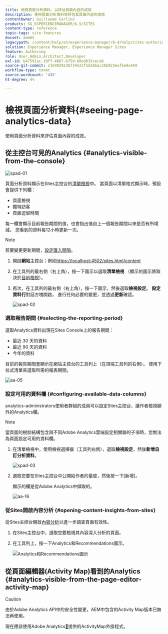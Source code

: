 ```yaml
---
title: 檢視頁面分析資料，以評估頁面內容的成效
description: 使用頁面分析資料來評估其頁面內容的成效
contentOwner: Guillaume Carlino
products: SG_EXPERIENCEMANAGER/6.5/SITES
content-type: reference
topic-tags: site-features
docset: aem65
legacypath: /content/help/en/experience-manager/6-4/help/sites-authoring/pa-using.html
solution: Experience Manager, Experience Manager Sites
feature: Authoring
role: User,Admin,Architect,Developer
exl-id: b47591ac-10ff-4b87-b75d-68ed635ceca8
source-git-commit: c3e9029236734e22f5d266ac26b923eafbe0a459
workflow-type: tm+mt
source-wordcount: '435'
ht-degree: 4%

---
```


# 檢視頁面分析資料{#seeing-page-analytics-data}

使用頁面分析資料來評估頁面內容的成效。

## 從主控台可見的Analytics {#analytics-visible-from-the-console}

![spad-01](assets/spad-01.png)

頁面分析資料顯示在Sites主控台的[清單檢視](/help/sites-authoring/basic-handling.md#list-view)中。 當頁面以清單格式顯示時，預設會提供下列欄：

* 頁面檢視
* 獨特訪客
* 頁面逗留時間

每一欄會顯示目前報告期間的值，也會指出值自上一個報告期間以來是否有所增減。 您看到的資料每12小時更新一次。

>[!NOTE]
>
>若要變更更新期間，[設定匯入間隔](/help/sites-administering/adobeanalytics-connect.md#configuring-the-import-interval)。

1. 開啟&#x200B;**網站**&#x200B;主控台；例如[https://localhost:4502/sites.html/content](https://localhost:4502/sites.html/content)
1. 在工具列的最右側（右上角），按一下圖示以選取&#x200B;**清單檢視** （顯示的圖示將取決於[目前檢視](/help/sites-authoring/basic-handling.md#viewing-and-selecting-resources)）。

1. 再次，在工具列的最右側（右上角），按一下圖示，然後選取&#x200B;**檢視設定**。 **設定資料行**&#x200B;對話方塊開啟。 進行任何必要的變更，並透過&#x200B;**更新**&#x200B;確認。

   ![spad-02](assets/spad-02.png)

### 選取報告期間 {#selecting-the-reporting-period}

選取Analytics資料出現在Sites Console上的報告期間：

* 最近 30 天的資料
* 最近 90 天的資料
* 今年的資料

目前的報告期間會顯示在網站主控台的工具列上（在頂端工具列的右側）。 使用下拉式清單來選取所需的報表期間。

![aa-05](assets/aa-05.png)

### 設定可用的資料欄 {#configuring-available-data-columns}

analytics-administrators使用者群組的成員可以設定Sites主控台，讓作者檢視額外的Analytics欄。

>[!NOTE]
>
>當頁面的樹狀結構包含與不同Adobe Analytics雲端設定相關聯的子項時，您無法為頁面設定可用的資料欄。

1. 在清單檢視中，使用檢視選擇器（工具列右側），選取&#x200B;**檢視設定**，然後&#x200B;**新增自訂分析資料**。

   ![spad-03](assets/spad-03.png)

1. 選取您要在Sites主控台中公開給作者的量度，然後按一下[新增]。**&#x200B;**

   顯示的欄是從Adobe Analytics中擷取的。

   ![aa-16](assets/aa-16.png)

### 從Sites開啟內容分析 {#opening-content-insights-from-sites}

從Sites主控台開啟[內容分析](/help/sites-authoring/content-insights.md)以進一步調查頁面有效性。

1. 在Sites主控台中，選取您要檢視其內容深入分析的頁面。
1. 在工具列上，按一下Analytics和Recommendations圖示。

   ![Analytics和Recommendations圖示](do-not-localize/chlimage_1-14.png)

## 從頁面編輯器(Activity Map)看到的Analytics {#analytics-visible-from-the-page-editor-activity-map}

>[!CAUTION]
>
>由於Adobe Analytics API中的安全性變更，AEM中包含的Activity Map版本已無法再使用。
>
>現在應該使用Adobe Analytics[&#128279;](https://experienceleague.adobe.com/docs/analytics/analyze/activity-map/getting-started/get-started-users/activitymap-install.html)提供的ActivityMap外掛程式。

